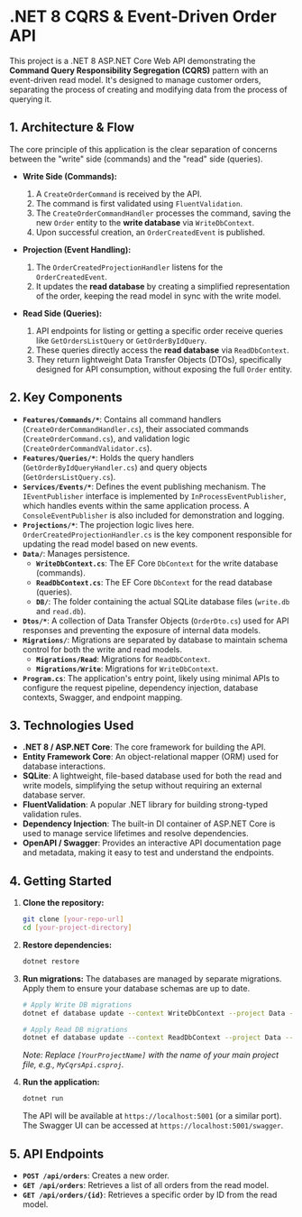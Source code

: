 # .NET 8 CQRS & Event-Driven Order API

This project is a .NET 8 ASP.NET Core Web API demonstrating the **Command Query Responsibility Segregation (CQRS)** pattern with an event-driven read model. It's designed to manage customer orders, separating the process of creating and modifying data from the process of querying it.

## 1. Architecture & Flow

The core principle of this application is the clear separation of concerns between the "write" side (commands) and the "read" side (queries).

- **Write Side (Commands):**
    1. A `CreateOrderCommand` is received by the API.
    2. The command is first validated using `FluentValidation`.
    3. The `CreateOrderCommandHandler` processes the command, saving the new `Order` entity to the **write database** via `WriteDbContext`.
    4. Upon successful creation, an `OrderCreatedEvent` is published.

- **Projection (Event Handling):**
    1. The `OrderCreatedProjectionHandler` listens for the `OrderCreatedEvent`.
    2. It updates the **read database** by creating a simplified representation of the order, keeping the read model in sync with the write model.

- **Read Side (Queries):**
    1. API endpoints for listing or getting a specific order receive queries like `GetOrdersListQuery` or `GetOrderByIdQuery`.
    2. These queries directly access the **read database** via `ReadDbContext`.
    3. They return lightweight Data Transfer Objects (DTOs), specifically designed for API consumption, without exposing the full `Order` entity.

## 2. Key Components

- **`Features/Commands/*`**: Contains all command handlers (`CreateOrderCommandHandler.cs`), their associated commands (`CreateOrderCommand.cs`), and validation logic (`CreateOrderCommandValidator.cs`).
- **`Features/Queries/*`**: Holds the query handlers (`GetOrderByIdQueryHandler.cs`) and query objects (`GetOrdersListQuery.cs`).
- **`Services/Events/*`**: Defines the event publishing mechanism. The `IEventPublisher` interface is implemented by `InProcessEventPublisher`, which handles events within the same application process. A `ConsoleEventPublisher` is also included for demonstration and logging.
- **`Projections/*`**: The projection logic lives here. `OrderCreatedProjectionHandler.cs` is the key component responsible for updating the read model based on new events.
- **`Data/`**: Manages persistence.
    - **`WriteDbContext.cs`**: The EF Core `DbContext` for the write database (commands).
    - **`ReadDbContext.cs`**: The EF Core `DbContext` for the read database (queries).
    - **`DB/`**: The folder containing the actual SQLite database files (`write.db` and `read.db`).
- **`Dtos/*`**: A collection of Data Transfer Objects (`OrderDto.cs`) used for API responses and preventing the exposure of internal data models.
- **`Migrations/`**: Migrations are separated by database to maintain schema control for both the write and read models.
    - **`Migrations/Read`**: Migrations for `ReadDbContext`.
    - **`Migrations/Write`**: Migrations for `WriteDbContext`.
- **`Program.cs`**: The application's entry point, likely using minimal APIs to configure the request pipeline, dependency injection, database contexts, Swagger, and endpoint mapping.

## 3. Technologies Used

- **.NET 8 / ASP.NET Core**: The core framework for building the API.
- **Entity Framework Core**: An object-relational mapper (ORM) used for database interactions.
- **SQLite**: A lightweight, file-based database used for both the read and write models, simplifying the setup without requiring an external database server.
- **FluentValidation**: A popular .NET library for building strong-typed validation rules.
- **Dependency Injection**: The built-in DI container of ASP.NET Core is used to manage service lifetimes and resolve dependencies.
- **OpenAPI / Swagger**: Provides an interactive API documentation page and metadata, making it easy to test and understand the endpoints.

## 4. Getting Started

1.  **Clone the repository:**
    ```bash
    git clone [your-repo-url]
    cd [your-project-directory]
    ```

2.  **Restore dependencies:**
    ```bash
    dotnet restore
    ```

3.  **Run migrations:**
    The databases are managed by separate migrations. Apply them to ensure your database schemas are up to date.
    ```bash
    # Apply Write DB migrations
    dotnet ef database update --context WriteDbContext --project Data --startup-project [YourProjectName]

    # Apply Read DB migrations
    dotnet ef database update --context ReadDbContext --project Data --startup-project [YourProjectName]
    ```
    *Note: Replace `[YourProjectName]` with the name of your main project file, e.g., `MyCqrsApi.csproj`.*

4.  **Run the application:**
    ```bash
    dotnet run
    ```
    The API will be available at `https://localhost:5001` (or a similar port). The Swagger UI can be accessed at `https://localhost:5001/swagger`.

## 5. API Endpoints

- **`POST /api/orders`**: Creates a new order.
- **`GET /api/orders`**: Retrieves a list of all orders from the read model.
- **`GET /api/orders/{id}`**: Retrieves a specific order by ID from the read model.
